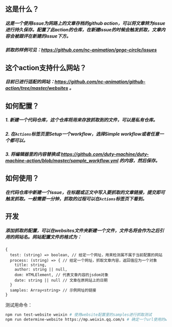 ## 这是什么？
##### 这是一个使用issue为网路上的文章存档的github action，可以将文章转为issue进行持久保存。配置了此action的仓库，在新建issue的时候会触发抓取，文章内容会被跟评在新建的issue下方。
##### 抓取的样例可见：https://github.com/nc-animation/gege-circle/issues

## 这个action支持什么网站？
##### 目前已进行适配的网站：https://github.com/nc-animation/github-action/tree/master/websites 。

## 如何配置？
##### 1. 新建一个代码仓库，这个仓库将用来存放抓取到的文件，可以是私有仓库。
##### 2. 在`Actions`标签页里Setup一个workflow，选择Simple workflow或者任意一个都可以。
##### 3. 将编辑器里的内容替换成 https://github.com/duty-machine/duty-machine-action/blob/master/sample_workflow.yml 的内容，然后保存。

## 如何使用？
##### 在代码仓库中新建一个issue，在标题或正文中写入要抓取的文章链接，提交即可触发抓取。一般需要一分钟，抓取的过程可以在`Actions`标签页下看到。

## 开发
##### 添加抓取的配置，可以在websites文件夹新建一个文件，文件名将会作为之后引用的网站名。网站配置文件的格式为：
```
{
  test: (string) => boolean, // 给定一个网址，用来检测属不属于当前配置的网站
  process: (string) => { // 给定一个网址，抓取文章内容，返回值应为一个对象
    title: string,
    author: string || null,
    dom: HTMLElement, // 代表文章内容的jsdom对象
    date: string || null // 文章在原网站上的日期
  }
  samples: Array<string> // 示例网址的链接
}
```

测试用命令：
```bash
npm run test-website weixin # 使用website配置里的samples进行抓取测试
npm run determine-website https://mp.weixin.qq.com/s # 确定一个url使用的website
```
